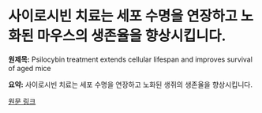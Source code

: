 # 사이로시빈 치료는 세포 수명을 연장하고 노화된 마우스의 생존율을 향상시킵니다.

**원제목:** Psilocybin treatment extends cellular lifespan and improves survival of aged mice

**요약:** 사이로시빈 치료는 세포 수명을 연장하고 노화된 생쥐의 생존율을 향상시킵니다.

[원문 링크](https://scholar.google.com/scholar_url?url=https://www.nature.com/articles/s41514-025-00244-x&hl=ko&sa=X&d=14752424231812422635&ei=Dc1xaOfeJfuvieoP5vmQoAE&scisig=AAZF9b-JXyiRGa6-3FHizMOz-e1n&oi=scholaralrt&hist=BNQUaiIAAAAJ:9067844702825654642:AAZF9b-Ckus90yJN_Motu2eqQlVk&html=&pos=0&folt=kw-top)
